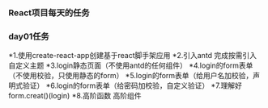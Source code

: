 ### React项目每天的任务

### day01任务
 *1.使用create-react-app创建基于react脚手架应用
 *2.引入antd 完成按需引入 自定义主题
 *3.login静态页面（不使用antd的任何组件）
 *4.login的form表单（不使用校验，只使用静态的form）
 *5.login的form表单（给用户名加校验，声明式验证）
 *6.login的form表单（给密码加校验，自定义验证）
*7.理解好form.creat()(login)
*8.高阶函数  高阶组件